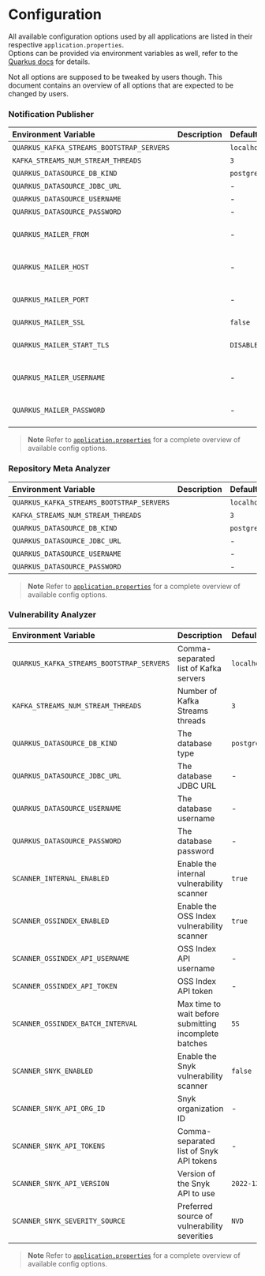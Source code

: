 # Configuration

All available configuration options used by all applications are listed in their respective `application.properties`.  
Options can be provided via environment variables as well, refer to the [Quarkus docs] for details.

Not all options are supposed to be tweaked by users though. This document contains an overview of all
options that are expected to be changed by users.

### Notification Publisher

| Environment Variable                      | Description | Default          |               Required               |
|:------------------------------------------|:------------|:-----------------|:------------------------------------:|
| `QUARKUS_KAFKA_STREAMS_BOOTSTRAP_SERVERS` |             | `localhost:9092` |                  ✅                   |
| `KAFKA_STREAMS_NUM_STREAM_THREADS`        |             | `3`              |                  ❌                   |
| `QUARKUS_DATASOURCE_DB_KIND`              |             | `postgresql`     |                  ✅                   |
| `QUARKUS_DATASOURCE_JDBC_URL`             |             | -                |                  ✅                   |
| `QUARKUS_DATASOURCE_USERNAME`             |             | -                |                  ✅                   |
| `QUARKUS_DATASOURCE_PASSWORD`             |             | -                |                  ✅                   |
| `QUARKUS_MAILER_FROM`                     |             | -                | When email notifications are enabled |
| `QUARKUS_MAILER_HOST`                     |             | -                | When email notifications are enabled |
| `QUARKUS_MAILER_PORT`                     |             | -                | When email notifications are enabled |
| `QUARKUS_MAILER_SSL`                      |             | `false`          |                  -                   |
| `QUARKUS_MAILER_START_TLS`                |             | `DISABLED`       | When email notifications are enabled |
| `QUARKUS_MAILER_USERNAME`                 |             | -                | When email notifications are enabled |
| `QUARKUS_MAILER_PASSWORD`                 |             | -                | When email notifications are enabled |

> **Note**
> Refer
> to [`application.properties`](https://github.com/mehab/DTKafkaPOC/blob/main/notification-publisher/src/main/resources/application.properties)
> for a complete overview of available config options.

### Repository Meta Analyzer

| Environment Variable                      | Description | Default          | Required |
|:------------------------------------------|:------------|:-----------------|:--------:|
| `QUARKUS_KAFKA_STREAMS_BOOTSTRAP_SERVERS` |             | `localhost:9092` |    ✅     |
| `KAFKA_STREAMS_NUM_STREAM_THREADS`        |             | `3`              |    ❌     |
| `QUARKUS_DATASOURCE_DB_KIND`              |             | `postgresql`     |    ✅     |
| `QUARKUS_DATASOURCE_JDBC_URL`             |             | -                |    ✅     |
| `QUARKUS_DATASOURCE_USERNAME`             |             | -                |    ✅     |
| `QUARKUS_DATASOURCE_PASSWORD`             |             | -                |    ✅     |

> **Note**
> Refer
> to [`application.properties`](https://github.com/mehab/DTKafkaPOC/blob/main/repository-meta-analyzer/src/main/resources/application.properties)
> for a complete overview of available config options.

### Vulnerability Analyzer

| Environment Variable                      | Description                                           | Default          |       Required       |
|:------------------------------------------|:------------------------------------------------------|:-----------------|:--------------------:|
| `QUARKUS_KAFKA_STREAMS_BOOTSTRAP_SERVERS` | Comma-separated list of Kafka servers                 | `localhost:9092` |          ✅           |
| `KAFKA_STREAMS_NUM_STREAM_THREADS`        | Number of Kafka Streams threads                       | `3`              |          ❌           |
| `QUARKUS_DATASOURCE_DB_KIND`              | The database type                                     | `postgresql`     |          ✅           |
| `QUARKUS_DATASOURCE_JDBC_URL`             | The database JDBC URL                                 | -                |          ✅           |
| `QUARKUS_DATASOURCE_USERNAME`             | The database username                                 | -                |          ✅           |
| `QUARKUS_DATASOURCE_PASSWORD`             | The database password                                 | -                |          ✅           |
| `SCANNER_INTERNAL_ENABLED`                | Enable the internal vulnerability scanner             | `true`           |          ❌           |
| `SCANNER_OSSINDEX_ENABLED`                | Enable the OSS Index vulnerability scanner            | `true`           |          ❌           |
| `SCANNER_OSSINDEX_API_USERNAME`           | OSS Index API username                                | -                |          ❌           |
| `SCANNER_OSSINDEX_API_TOKEN`              | OSS Index API token                                   | -                |          ❌           |
| `SCANNER_OSSINDEX_BATCH_INTERVAL`         | Max time to wait before submitting incomplete batches | `5S`             |          ❌           |
| `SCANNER_SNYK_ENABLED`                    | Enable the Snyk vulnerability scanner                 | `false`          |          ❌           |
| `SCANNER_SNYK_API_ORG_ID`                 | Snyk organization ID                                  | -                | When Snyk is enabled |
| `SCANNER_SNYK_API_TOKENS`                 | Comma-separated list of Snyk API tokens               | -                | When Snyk is enabled |
| `SCANNER_SNYK_API_VERSION`                | Version of the Snyk API to use                        | `2022-12-15`     | When Snyk is enabled |
| `SCANNER_SNYK_SEVERITY_SOURCE`            | Preferred source of vulnerability severities          | `NVD`            | When Snyk is enabled |

> **Note**
> Refer
> to [`application.properties`](https://github.com/mehab/DTKafkaPOC/blob/main/vulnerability-analyzer/src/main/resources/application.properties)
> for a complete overview of available config options.

[Quarkus docs]: https://quarkus.io/guides/config-reference#configuration-sources
